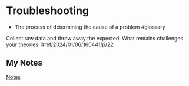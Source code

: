 # Troubleshooting
- The process of determining the cause of a problem #glossary

Collect raw data and throw away the expected. What remains challenges your theories. #ref/2024/01/06/160441/p/22
## My Notes
[Notes](mynotes/troubleshooting-notes.md)
